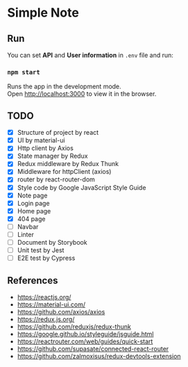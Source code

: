 # Simple Note

## Run

You can set **API** and **User information** in `.env` file and run:

### `npm start`

Runs the app in the development mode.\
Open [http://localhost:3000](http://localhost:3000) to view it in the browser.

## TODO

- [x] Structure of project by react
- [x] UI by material-ui
- [x] Http client by Axios
- [x] State manager by Redux
- [x] Redux middleware by Redux Thunk
- [x] Middleware for httpClient (axios)
- [x] router by react-router-dom
- [x] Style code by Google JavaScript Style Guide
- [x] Note page
- [x] Login page
- [x] Home page
- [x] 404 page
- [ ] Navbar
- [ ] Linter
- [ ] Document by Storybook
- [ ] Unit test by Jest
- [ ] E2E test by Cypress

## References

- https://reactjs.org/
- https://material-ui.com/
- https://github.com/axios/axios
- https://redux.js.org/
- https://github.com/reduxjs/redux-thunk
- https://google.github.io/styleguide/jsguide.html
- https://reactrouter.com/web/guides/quick-start
- https://github.com/supasate/connected-react-router
- https://github.com/zalmoxisus/redux-devtools-extension
